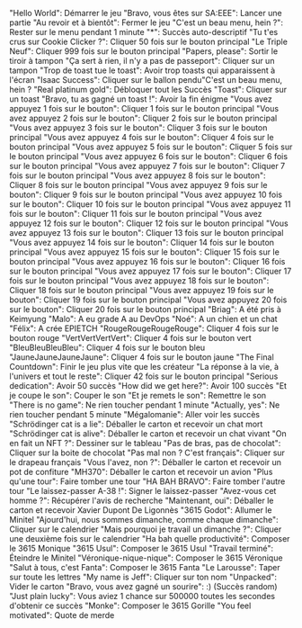 "Hello World": Démarrer le jeu
"Bravo, vous êtes sur SA:EEE": Lancer une partie
"Au revoir et à bientôt": Fermer le jeu
"C'est un beau menu, hein ?": Rester sur le menu pendant 1 minute
"*": Succès auto-descriptif
"Tu t'es crus sur Cookie Clicker ?": Cliquer 50 fois sur le bouton principal
"Le Triple Neuf": Cliquer 999 fois sur le bouton principal
"Papers, please": Sortir le tiroir à tampon
"Ça sert à rien, il n'y a pas de passeport": Cliquer sur un tampon
"Trop de toast tue le toast": Avoir trop toasts qui apparaissent à l'écran
"Isaac Success": Cliquer sur le ballon pendu"C'est un beau menu, hein ?
"Real platinum gold": Débloquer tout les Succès
"Toast": Cliquer sur un toast
"Bravo, tu as gagné un toast !": Avoir la fin énigme
"Vous avez appuyez 1 fois sur le bouton": Cliquer 1 fois sur le bouton principal
"Vous avez appuyez 2 fois sur le bouton": Cliquer 2 fois sur le bouton principal
"Vous avez appuyez 3 fois sur le bouton": Cliquer 3 fois sur le bouton principal
"Vous avez appuyez 4 fois sur le bouton": Cliquer 4 fois sur le bouton principal
"Vous avez appuyez 5 fois sur le bouton": Cliquer 5 fois sur le bouton principal
"Vous avez appuyez 6 fois sur le bouton": Cliquer 6 fois sur le bouton principal
"Vous avez appuyez 7 fois sur le bouton": Cliquer 7 fois sur le bouton principal
"Vous avez appuyez 8 fois sur le bouton": Cliquer 8 fois sur le bouton principal
"Vous avez appuyez 9 fois sur le bouton": Cliquer 9 fois sur le bouton principal
"Vous avez appuyez 10 fois sur le bouton": Cliquer 10 fois sur le bouton principal
"Vous avez appuyez 11 fois sur le bouton": Cliquer 11 fois sur le bouton principal
"Vous avez appuyez 12 fois sur le bouton": Cliquer 12 fois sur le bouton principal
"Vous avez appuyez 13 fois sur le bouton": Cliquer 13 fois sur le bouton principal
"Vous avez appuyez 14 fois sur le bouton": Cliquer 14 fois sur le bouton principal
"Vous avez appuyez 15 fois sur le bouton": Cliquer 15 fois sur le bouton principal
"Vous avez appuyez 16 fois sur le bouton": Cliquer 16 fois sur le bouton principal
"Vous avez appuyez 17 fois sur le bouton": Cliquer 17 fois sur le bouton principal
"Vous avez appuyez 18 fois sur le bouton": Cliquer 18 fois sur le bouton principal
"Vous avez appuyez 19 fois sur le bouton": Cliquer 19 fois sur le bouton principal
"Vous avez appuyez 20 fois sur le bouton": Cliquer 20 fois sur le bouton principal
"Briag": A été pris à Keimyung
"Malo": A eu grade A au DevOps
"Noé": A un chien et un chat
"Félix": A crée EPIETCH
"RougeRougeRougeRouge": Cliquer 4 fois sur le bouton rouge
"VertVertVertVert": Cliquer 4 fois sur le bouton vert
"BleuBleuBleuBleu": Cliquer 4 fois sur le bouton bleu
"JauneJauneJauneJaune": Cliquer 4 fois sur le bouton jaune
"The Final Countdown": Finir le jeu plus vite que les créateur
"La réponse à la vie, à l'univers et tout le reste": Cliquer 42 fois sur le bouton principal
"Serious dedication": Avoir 50 succès
"How did we get here?": Avoir 100 succès
"Et je coupe le son": Couper le son
"Et je remets le son": Remettre le son
"There is no game": Ne rien toucher pendant 1 minute
"Actually, yes": Ne rien toucher pendant 5 minute
"Mégalomanie": Aller voir les succès
"Schrödinger cat is a lie": Déballer le carton et recevoir un chat mort
"Schrödinger cat is alive": Déballer le carton et recevoir un chat vivant
"On en fait un NFT ?": Dessiner sur le tableau
"Pas de bras, pas de chocolat": Cliquer sur la boite de chocolat
"Pas mal non ? C'est français": Cliquer sur le drapeau français
"Vous l'avez, non ?": Déballer le carton et recevoir un pot de confiture
"MH370": Déballer le carton et recevoir un avion
"Plus qu'une tour": Faire tomber une tour
"HA BAH BRAVO": Faire tomber l'autre tour
"Le laissez-passer A-38 !": Signer le laissez-passer
"Avez-vous cet homme ?": Récupérer l'avis de recherche
"Maintenant, oui": Déballer le carton et recevoir Xavier Dupont De Ligonnès
"3615 Godot": Allumer le Minitel
"Ajourd'hui, nous sommes dimanche, comme chaque dimanche": Cliquer sur le calendrier
"Mais pourquoi je travail un dimanche ?": Cliquer une deuxième fois sur le calendrier
"Ha bah quelle productivité": Composer le 3615 Monique
"3615 Usul": Composer le 3615 Usul
"Travail terminé": Éteindre le Minitel
"Véronique-nique-nique": Composer le 3615 Véronique
"Salut à tous, c'est Fanta": Composer le 3615 Fanta
"Le Larousse": Taper sur toute les lettres
"My name is Jeff": Cliquer sur ton nom
"Unpacked": Vider le carton
"Bravo, vous avez gagné un sourire": :) (Succès random)
"Just plain lucky": Vous aviez 1 chance sur 500000 toutes les secondes d'obtenir ce succès
"Monke": Composer le 3615 Gorille
"You feel motivated": Quote de merde
